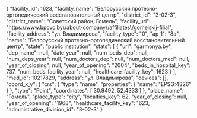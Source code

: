 {
    "facility_id": 1623,
    "facility_name": "Белорусский протезно-ортопедический восстановительный центр",
    "district_id": "3-02-3",
    "district_name": "Советский район, Гомель",
    "facility_url": "https:\/\/www.bpovc.by\/about-company\/affiliates\/gomelskij-filial",
    "facility_address": "ул. Владимирова",
    "facility_type": "0",
    "ap_1": "8а",
    "name": "Белорусский протезно-ортопедический восстановительный центр",
    "state": "public institution",
    "stats": [
        {
            "url": "garmonya.by",
            "dep_name": null,
            "date_year": null,
            "num_beds_dep": null,
            "num_deps_year": null,
            "num_doctors_dep": null,
            "num_doctors_med": null,
            "year_of_closing": null,
            "year_of_opening": "2004",
            "beds_in_hospital_key": 737,
            "num_beds_facility_year": null,
            "healthcare_facility_key": 1623
        }
    ],
    "med_id": 10217829,
    "address": "ул. Владимирова",
    "devices": [],
    "coord_x_y": {
        "crs": {
            "type": "name",
            "properties": {
                "name": "EPSG:4326"
            }
        },
        "type": "Point",
        "coordinates": [
            30.9492,
            52.4333
        ]
    },
    "place_name": "Гомель",
    "place_type": "city",
    "localties_key": 62,
    "year_of_closing": null,
    "year_of_opening": "1968",
    "healthcare_facility_key": 1623,
    "administrative_division_id": "3-02-3"
}